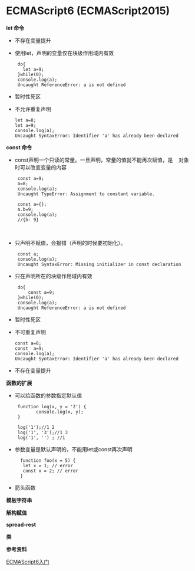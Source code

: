 ECMAScript6 (ECMAScript2015)
========

**let 命令**

* 不存在变量提升
* 使用let，声明的变量仅在块级作用域内有效
       
       do{
         let a=9;   
       }while(0);
       console.log(a);
       Uncaught ReferenceError: a is not defined
       
* 暂时性死区
* 不允许重复声明
     
      let a=8;
      let a=9;
      console.log(a);
      Uncaught SyntaxError: Identifier 'a' has already been declared
    

**const 命令**

* const声明一个只读的常量。一旦声明，常量的值就不能再次赋值，是
    对象时可以改变变量的内容 
      
       const a=9;
       a=8;
       console.log(a);
       Uncaught TypeError: Assignment to constant variable.
       
       const a={};
       a.b=9;
       console.log(a);
       //{b: 9}
   
* 只声明不赋值，会报错（声明的时候要初始化）。
     
       const a;
       console.log(a);
       Uncaught SyntaxError: Missing initializer in const declaration

* 只在声明所在的块级作用域内有效
      
       do{
           const a=9;
       }while(0);
       console.log(a);
       Uncaught ReferenceError: a is not defined
       
* 暂时性死区

* 不可重复声明

      const a=8;
      const  a=9;
      console.log(a);
      Uncaught SyntaxError: Identifier 'a' has already been declared


* 不存在变量提升


**函数的扩展**

* 可以给函数的参数指定默认值

       function log(x, y = '2') {
              console.log(x, y);
       }

       log('1');//1 2
       log('1', '3');//1 3
       log('1', '') ; //1 
       
* 参数变量是默认声明的，不能用let或const再次声明

        function foo(x = 5) {
         let x = 1; // error
         const x = 2; // error
        }
       
* 箭头函数



**模板字符串**


**解构赋值**


**spread-rest**


**类**








**参考资料**

 [ECMAScript6入门](http://es6.ruanyifeng.com/) 

